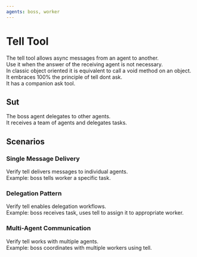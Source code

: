 ```yaml
---
agents: boss, worker
---
```


# Tell Tool

The tell tool allows async messages from an agent to another.  
Use it when the answer of the receiving agent is not necessary.  
In classic object oriented it is equivalent to call a void method on an object.  
It embraces 100% the principle of tell dont ask.  
It has a companion ask tool.

## Sut

The boss agent delegates to other agents.  
It receives a team of agents and delegates tasks.

## Scenarios

### Single Message Delivery
Verify tell delivers messages to individual agents.  
Example: boss tells worker a specific task.

### Delegation Pattern  
Verify tell enables delegation workflows.  
Example: boss receives task, uses tell to assign it to appropriate worker.

### Multi-Agent Communication
Verify tell works with multiple agents.  
Example: boss coordinates with multiple workers using tell. 
